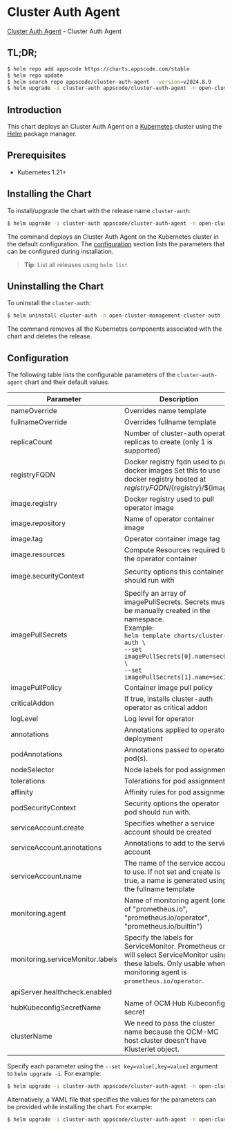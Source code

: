 # Cluster Auth Agent

[Cluster Auth Agent](https://github.com/kluster-manager/cluster-auth) - Cluster Auth Agent

## TL;DR;

```bash
$ helm repo add appscode https://charts.appscode.com/stable
$ helm repo update
$ helm search repo appscode/cluster-auth-agent --version=v2024.8.9
$ helm upgrade -i cluster-auth appscode/cluster-auth-agent -n open-cluster-management-cluster-auth --create-namespace --version=v2024.8.9
```

## Introduction

This chart deploys an Cluster Auth Agent on a [Kubernetes](http://kubernetes.io) cluster using the [Helm](https://helm.sh) package manager.

## Prerequisites

- Kubernetes 1.21+

## Installing the Chart

To install/upgrade the chart with the release name `cluster-auth`:

```bash
$ helm upgrade -i cluster-auth appscode/cluster-auth-agent -n open-cluster-management-cluster-auth --create-namespace --version=v2024.8.9
```

The command deploys an Cluster Auth Agent on the Kubernetes cluster in the default configuration. The [configuration](#configuration) section lists the parameters that can be configured during installation.

> **Tip**: List all releases using `helm list`

## Uninstalling the Chart

To uninstall the `cluster-auth`:

```bash
$ helm uninstall cluster-auth -n open-cluster-management-cluster-auth
```

The command removes all the Kubernetes components associated with the chart and deletes the release.

## Configuration

The following table lists the configurable parameters of the `cluster-auth-agent` chart and their default values.

|            Parameter             |                                                                                                                Description                                                                                                                |                                                                                            Default                                                                                             |
|----------------------------------|-------------------------------------------------------------------------------------------------------------------------------------------------------------------------------------------------------------------------------------------|------------------------------------------------------------------------------------------------------------------------------------------------------------------------------------------------|
| nameOverride                     | Overrides name template                                                                                                                                                                                                                   | <code>""</code>                                                                                                                                                                                |
| fullnameOverride                 | Overrides fullname template                                                                                                                                                                                                               | <code>""</code>                                                                                                                                                                                |
| replicaCount                     | Number of cluster-auth operator replicas to create (only 1 is supported)                                                                                                                                                                  | <code>1</code>                                                                                                                                                                                 |
| registryFQDN                     | Docker registry fqdn used to pull docker images Set this to use docker registry hosted at ${registryFQDN}/${registry}/${image}                                                                                                            | <code>ghcr.io</code>                                                                                                                                                                           |
| image.registry                   | Docker registry used to pull operator image                                                                                                                                                                                               | <code>kluster-manager</code>                                                                                                                                                                   |
| image.repository                 | Name of operator container image                                                                                                                                                                                                          | <code>cluster-auth</code>                                                                                                                                                                      |
| image.tag                        | Operator container image tag                                                                                                                                                                                                              | <code>""</code>                                                                                                                                                                                |
| image.resources                  | Compute Resources required by the operator container                                                                                                                                                                                      | <code>{}</code>                                                                                                                                                                                |
| image.securityContext            | Security options this container should run with                                                                                                                                                                                           | <code>{"allowPrivilegeEscalation":false,"capabilities":{"drop":["ALL"]},"readOnlyRootFilesystem":true,"runAsNonRoot":true,"runAsUser":65534,"seccompProfile":{"type":"RuntimeDefault"}}</code> |
| imagePullSecrets                 | Specify an array of imagePullSecrets. Secrets must be manually created in the namespace. <br> Example: <br> `helm template charts/cluster-auth \` <br> `--set imagePullSecrets[0].name=sec0 \` <br> `--set imagePullSecrets[1].name=sec1` | <code>[]</code>                                                                                                                                                                                |
| imagePullPolicy                  | Container image pull policy                                                                                                                                                                                                               | <code>IfNotPresent</code>                                                                                                                                                                      |
| criticalAddon                    | If true, installs cluster-auth operator as critical addon                                                                                                                                                                                 | <code>false</code>                                                                                                                                                                             |
| logLevel                         | Log level for operator                                                                                                                                                                                                                    | <code>3</code>                                                                                                                                                                                 |
| annotations                      | Annotations applied to operator deployment                                                                                                                                                                                                | <code>{}</code>                                                                                                                                                                                |
| podAnnotations                   | Annotations passed to operator pod(s).                                                                                                                                                                                                    | <code>{}</code>                                                                                                                                                                                |
| nodeSelector                     | Node labels for pod assignment                                                                                                                                                                                                            | <code>{"kubernetes.io/os":"linux"}</code>                                                                                                                                                      |
| tolerations                      | Tolerations for pod assignment                                                                                                                                                                                                            | <code>[]</code>                                                                                                                                                                                |
| affinity                         | Affinity rules for pod assignment                                                                                                                                                                                                         | <code>{}</code>                                                                                                                                                                                |
| podSecurityContext               | Security options the operator pod should run with.                                                                                                                                                                                        | <code>{"fsGroup":65535}</code>                                                                                                                                                                 |
| serviceAccount.create            | Specifies whether a service account should be created                                                                                                                                                                                     | <code>true</code>                                                                                                                                                                              |
| serviceAccount.annotations       | Annotations to add to the service account                                                                                                                                                                                                 | <code>{}</code>                                                                                                                                                                                |
| serviceAccount.name              | The name of the service account to use. If not set and create is true, a name is generated using the fullname template                                                                                                                    | <code></code>                                                                                                                                                                                  |
| monitoring.agent                 | Name of monitoring agent (one of "prometheus.io", "prometheus.io/operator", "prometheus.io/builtin")                                                                                                                                      | <code>prometheus.io/operator</code>                                                                                                                                                            |
| monitoring.serviceMonitor.labels | Specify the labels for ServiceMonitor. Prometheus crd will select ServiceMonitor using these labels. Only usable when monitoring agent is `prometheus.io/operator`.                                                                       | <code>{}</code>                                                                                                                                                                                |
| apiServer.healthcheck.enabled    |                                                                                                                                                                                                                                           | <code>false</code>                                                                                                                                                                             |
| hubKubeconfigSecretName          | Name of OCM Hub Kubeconfig secret                                                                                                                                                                                                         | <code>""</code>                                                                                                                                                                                |
| clusterName                      | We need to pass the cluster name because the OCM-MC host cluster doesn't have Klusterlet object.                                                                                                                                          | <code>""</code>                                                                                                                                                                                |


Specify each parameter using the `--set key=value[,key=value]` argument to `helm upgrade -i`. For example:

```bash
$ helm upgrade -i cluster-auth appscode/cluster-auth-agent -n open-cluster-management-cluster-auth --create-namespace --version=v2024.8.9 --set replicaCount=1
```

Alternatively, a YAML file that specifies the values for the parameters can be provided while
installing the chart. For example:

```bash
$ helm upgrade -i cluster-auth appscode/cluster-auth-agent -n open-cluster-management-cluster-auth --create-namespace --version=v2024.8.9 --values values.yaml
```
